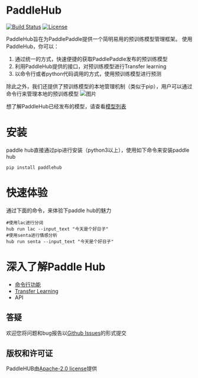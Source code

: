 # PaddleHub


[![Build Status](https://travis-ci.org/PaddlePaddle/PaddleHub.svg?branch=develop)](https://travis-ci.org/PaddlePaddle/PaddleHub)
[![License](https://img.shields.io/badge/license-Apache%202-blue.svg)](LICENSE)



PaddleHub旨在为PaddlePaddle提供一个简明易用的预训练模型管理框架。
使用PaddleHub，你可以：

1. 通过统一的方式，快速便捷的获取PaddlePaddle发布的预训练模型
2. 利用PaddleHub提供的接口，对预训练模型进行Transfer learning
3. 以命令行或者python代码调用的方式，使用预训练模型进行预测

除此之外，我们还提供了预训练模型的本地管理机制（类似于pip），用户可以通过命令行来管理本地的预训练模型
![图片](https://paddlehub.bj.bcebos.com/resources/cmd_demo.JPG)

想了解PaddleHub已经发布的模型，请查看[模型列表](https://github.com/PaddlePaddle/PaddleHub/tree/develop/docs/released_module_list.md)
# 安装
paddle hub直接通过pip进行安装（python3以上），使用如下命令来安装paddle hub
```
pip install paddlehub
```
# 快速体验
通过下面的命令，来体验下paddle hub的魅力
```
#使用lac进行分词
hub run lac --input_text "今天是个好日子"
#使用senta进行情感分析
hub run senta --input_text "今天是个好日子"
```
# 深入了解Paddle Hub
* [命令行功能](https://github.com/PaddlePaddle/PaddleHub/tree/develop/docs/command_line_introduction.md)
* [Transfer Learning](https://github.com/PaddlePaddle/PaddleHub/tree/develop/docs/transfer_learning_turtorial.md)
* API

## 答疑

欢迎您将问题和bug报告以[Github Issues](https://github.com/PaddlePaddle/PaddleHub/issues)的形式提交

## 版权和许可证
PaddleHUB由[Apache-2.0 license](LICENSE)提供
